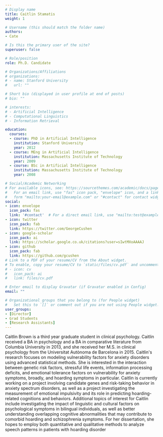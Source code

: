 ```yaml
---
# Display name
title: Caitlin Stamatis
weight: 1

# Username (this should match the folder name)
authors:
- Cate

# Is this the primary user of the site?
superuser: false

# Role/position
role: Ph.D. Candidate

# Organizations/Affiliations
# organizations:
# - name: Stanford University
#   url: ""

# Short bio (displayed in user profile at end of posts)
# bio: ""

# interests:
# - Artificial Intelligence
# - Computational Linguistics
# - Information Retrieval

education:
  courses:
  - course: PhD in Artificial Intelligence
    institution: Stanford University
    year: 2012
  - course: MEng in Artificial Intelligence
    institution: Massachusetts Institute of Technology
    year: 2009
  - course: BSc in Artificial Intelligence
    institution: Massachusetts Institute of Technology
    year: 2008

# Social/Academic Networking
# For available icons, see: https://sourcethemes.com/academic/docs/page-builder/#icons
#   For an email link, use "fas" icon pack, "envelope" icon, and a link in the
#   form "mailto:your-email@example.com" or "#contact" for contact widget.
social:
- icon: envelope
  icon_pack: fas
  link: '#contact'  # For a direct email link, use "mailto:test@example.org".
- icon: twitter
  icon_pack: fab
  link: https://twitter.com/GeorgeCushen
- icon: google-scholar
  icon_pack: ai
  link: https://scholar.google.co.uk/citations?user=sIwtMXoAAAAJ
- icon: github
  icon_pack: fab
  link: https://github.com/gcushen
# Link to a PDF of your resume/CV from the About widget.
# To enable, copy your resume/CV to `static/files/cv.pdf` and uncomment the lines below.
# - icon: cv
#   icon_pack: ai
#   link: files/cv.pdf

# Enter email to display Gravatar (if Gravatar enabled in Config)
email: ""

# Organizational groups that you belong to (for People widget)
#   Set this to `[]` or comment out if you are not using People widget.
user_groups:
- [Director]
- Grad Students
- [Research Assistants]
---
```


Caitlin Brown is a third year graduate student in clinical psychology. Caitlin received a BA in psychology and a BA in comparative literature from Columbia University in 2013, and she received her M.S. in clinical psychology from the Universitat Autònoma de Barcelona in 2015. Caitlin's research focuses on modeling vulnerability factors for anxiety disorders using advanced statistical methods. She is interested in the interaction between genetic risk factors, stressful life events, information processing deficits, and emotional tolerance factors on vulnerability for anxiety symptoms, broadly, and hoarding symptoms in particular. Caitlin is currently working on a project involving candidate genes and risk-taking behavior in anxiety spectrum disorders, as well as a project investigating the measurement of emotional impulsivity and its role in predicting hoarding-related cognitions and behaviors. Additional topics of interest for Caitlin include investigating the impact of linguistic and cultural factors on psychological symptoms in bilingual individuals, as well as better understanding overlapping cognitive abnormalities that may contribute to comorbid hoarding and schizophrenia symptoms. For her dissertation, she hopes to employ both quantitative and qualitative methods to analyze speech patterns in patients with hoarding disorder
